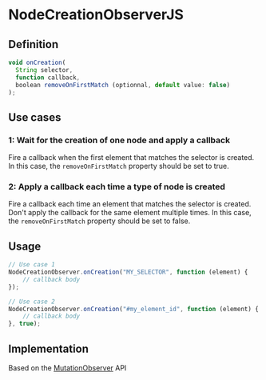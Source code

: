 # NodeCreationObserverJS

## Definition

```javascript
void onCreation(
  String selector,
  function callback,
  boolean removeOnFirstMatch (optionnal, default value: false)
);
```

## Use cases

### 1: Wait for the creation of one node and apply a callback

Fire a callback when the first element that matches the selector is created.
In this case, the ```removeOnFirstMatch``` property should be set to true.

### 2: Apply a callback each time a type of node is created

Fire a callback each time an element that matches the selector is created.
Don't apply the callback for the same element multiple times.
In this case, the ```removeOnFirstMatch``` property should be set to false.

## Usage

```javascript
// Use case 1
NodeCreationObserver.onCreation("MY_SELECTOR", function (element) {
    // callback body
});

// Use case 2
NodeCreationObserver.onCreation("#my_element_id", function (element) {
    // callback body
}, true);
```

## Implementation

Based on the [MutationObserver](https://developer.mozilla.org/en-US/docs/Web/API/MutationObserver) API
